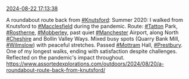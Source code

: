 [2024-08-22 17:13:38](https://mstdn.social/@hill_wanderer/113006793095775674)

A roundabout route back from <a href="https://mstdn.social/tags/Knutsford" class="mention hashtag" rel="tag">#Knutsford</a>: Summer 2020: I walked from Knutsford to <a href="https://mstdn.social/tags/Macclesfield" class="mention hashtag" rel="tag">#Macclesfield</a> during the pandemic. Route: <a href="https://mstdn.social/tags/Tatton" class="mention hashtag" rel="tag">#Tatton</a> Park, <a href="https://mstdn.social/tags/Rostherne" class="mention hashtag" rel="tag">#Rostherne</a>, <a href="https://mstdn.social/tags/Mobberley" class="mention hashtag" rel="tag">#Mobberley</a>, past quiet <a href="https://mstdn.social/tags/Manchester" class="mention hashtag" rel="tag">#Manchester</a> Airport, along North <a href="https://mstdn.social/tags/Cheshire" class="mention hashtag" rel="tag">#Cheshire</a> and Bollin Valley Ways. Mixed busy spots (Quarry Bank Mill, <a href="https://mstdn.social/tags/Wilmslow" class="mention hashtag" rel="tag">#Wilmslow</a>) with peaceful stretches. Passed <a href="https://mstdn.social/tags/Mottram" class="mention hashtag" rel="tag">#Mottram</a> Hall, <a href="https://mstdn.social/tags/Prestbury" class="mention hashtag" rel="tag">#Prestbury</a>. One of my longest walks, ending with satisfaction despite challenges. Reflected on the pandemic&#39;s impact throughout. <a href="https://www.assortedexplorations.com/outdoors/2024/08/20/a-roundabout-route-back-from-knutsford/" target="_blank" rel="nofollow noopener noreferrer" translate="no">https://www.assortedexplorations.com/outdoors/2024/08/20/a-roundabout-route-back-from-knutsford/</a>